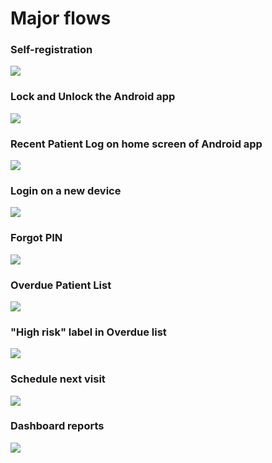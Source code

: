 # Major flows

### Self-registration 

![](../../.gitbook/assets/image%20%287%29.png)

### Lock and Unlock the Android app

![](../../.gitbook/assets/image%20%283%29.png)

### Recent Patient Log on home screen of Android app

![](../../.gitbook/assets/recent-patient-log.jpg)



### Login on a new device

![](../../.gitbook/assets/image%20%282%29.png)

### Forgot PIN 

![](../../.gitbook/assets/image%20%285%29.png)

### Overdue Patient List

![](../../.gitbook/assets/image%20%284%29.png)

### "High risk" label in Overdue list

![](../../.gitbook/assets/image%20%281%29.png)

### Schedule next visit

![](../../.gitbook/assets/image%20%286%29.png)

### Dashboard reports

![](../../.gitbook/assets/dashboard-reports.jpg)

